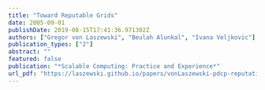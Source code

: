 ```yaml
---
title: "Toward Reputable Grids"
date: 2005-09-01
publishDate: 2019-08-15T17:41:36.971302Z
authors: ["Gregor von Laszewski", "Beulah Alunkal", "Ivana Veljkovic"]
publication_types: ["2"]
abstract: ""
featured: false
publication: "*Scalable Computing: Practice and Experience*"
url_pdf: "https://laszewski.github.io/papers/vonLaszewski-pdcp-reputation.pdf"
---
```


